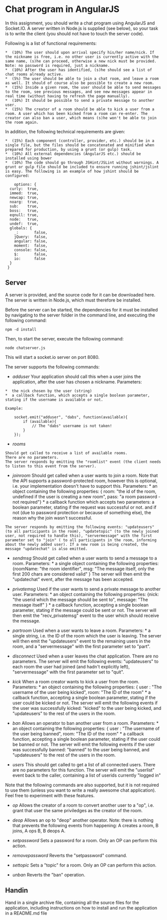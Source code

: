  	
# Chat program in AngularJS

In this assignment, you should write a chat program using AngularJS and Socket.IO. A server written in Node.js is supplied (see below), so your task is to write the client (you should not have to touch the server code).

Following is a list of functional requirements:

    *  (10%) The user should upon arrival specify his/her name/nick. If the nickname is free, i.e. no other user is currently active with the same name, (s)he can proceed, otherwise a new nick must be provided. Note: no password is required, just a nickname.
    *  (10%) After the user has identified, (s)he should see a list of chat rooms already active.
    *  (5%) The user should be able to join a chat room, and leave a room as well. It should of course also be possible to create a new room.
    *  (15%) Inside a given room, the user should be able to send messages to the room, see previous messages, and see new messages appear in real time (without having to refresh the page manually).
    *  (10%) It should be possible to send a private message to another user.
    *  (15%) The creator of a room should be able to kick a user from a room. A user which has been kicked from a room can re-enter. The creator can also ban a user, which means (s)he won't be able to join the room again.

In addition, the following technical requirements are given:

    *  (15%) Each component (controller, provider, etc.) should be in a single file, but the files should be concatenated and minified when prepared for production, by using a grunt (or gulp) task.
    *  (10%) All external dependencies (AngularJS etc.) should be installed using bower
    *  (10%) The code should go through JSHint/JSLint without warnings. A grunt or gulp file should be included to ensure running jshint/jslint is easy. The following is an example of how jshint should be configured:

		options: {
	  curly:  true,
	  immed:  true,
	  newcap: true,
	  noarg:  true,
	  sub:    true,
	  boss:   true,
	  eqnull: true,
	  node:   true,
	  undef:  true,
	  globals: {
		_:       false,
		jQuery:  false,
		angular: false,
		moment:  false,
		console: false,
		$:       false,
		io:      false
	  }
	 }

## Server

A server is provided, and the source code for it can be downloaded here. The server is written in Node.js, which must therefore be installed.

Before the server can be started, the dependencies for it must be installed by navigating to the server folder in the command line, and executing the following command:

	npm -d install

Then, to start the server, execute the following command:

	node chatserver.js

This will start a socket.io server on port 8080.

The server supports the following commands:

  *  *adduser*
Your application should call this when a user joins the application, after the user has chosen a nickname.
Parameters:

    *  the nick chosen by the user (string)
    *  a callback function, which accepts a single boolean parameter, stating if the username is available or not.

    Example:

		socket.emit("adduser", "dabs", function(available){
			if (available){
				// The "dabs" username is not taken! 
			}
		});
     
  *  *rooms*

    Should get called to receive a list of available rooms. 
    There are no parameters.
    The server responds by emitting the "roomlist" event (the client needs to listen to this event from the server).
     
  *  *joinroom*
    Should get called when a user wants to join a room. Note that the API supports a password-protected room, however this is optional, i.e. your implementation doesn't have to support this.
    Parameters:
    *  an object containing the following properties: { room: "the id of the room, undefined if the user is creating a new room", pass: "a room password - not required"}
    *  a callback function which accepts two parameters:  a boolean parameter, stating if the request was successful or not. and if not (due to password protection or because of something else), the reason why the join wasn't successful.

    The server responds by emitting the following events: "updateusers" (to all participants in the room), "updatetopic" (to the newly joined user, not required to handle this), "servermessage" with the first parameter set to "join" ( to all participants in the room, informing about the newly added user). If a new room is being created, the message "updatechat" is also emitted. 
     
  *  *sendmsg*
    Should get called when a user wants to send a message to a room. 
    Parameters:
    *  a single object containing the following properties: {roomName: "the room identifier", msg: "The message itself, only the first 200 chars are considered valid" }
    The server will then emit the "updatechat" event, after the message has been accepted.
     
  *  *privatemsg*
    Used if the user wants to send a private message to another user.
    Parameters:
    *  an object containing the following properties: {nick: "the userid which the message should be sent to", message: "The message itself" }
    *  a callback function, accepting a single boolean parameter, stating if the message could be sent or not.
    The server will then emit the "recv_privatemsg" event to the user which should receive the message.
     
  *  *partroom*
    Used when a user wants to leave a room.
    Parameters:
    *  a single string, i.e. the ID of the room which the user is leaving.
    The server will then emit the "updateusers" event to the remaining users in the room, and a "servermessage" with the first parameter set to "part".
     
  *  *disconnect*
    Used when a user leaves the chat application.
    There are no parameters.
    The server will emit the following events: "updateusers" to each room the user had joined (and hadn't explicitly left), "servermessage" with the first parameter set to "quit".
     
  *  *kick*
    When a room creator wants to kick a user from the room.
    Parameters:
    *  an object containing the following properties: { user : "The username of the user being kicked", room: "The ID of the room"
    *  a callback function, accepting a single boolean parameter, stating if the user could be kicked or not.
    The server will emit the following events if the user was successfully kicked: "kicked" to the user being kicked, and "updateusers" to the rest of the users in the room.
     
  *  *ban*
    Allows an operator to ban another user from a room.
    Parameters:
    *  an object containing the following properties: { user : "The username of the user being banned", room: "The ID of the room"
    *  a callback function, accepting a single boolean parameter, stating if the user could be banned or not. 
    The server will emit the following events if the user was successfully banned: "banned" to the user being banned, and "updateusers" to the rest of the users in the room.
     
  *  *users*
    This should get called to get a list of all connected users.
    There are no parameters for this function.
    The server will emit the "userlist" event back to the caller, containing a list of userids currently "logged in"
     

Note that the following commands are also supported, but it is not required to use them (unless you want to write a really awesome chat application). Feel free to experiment with these features.

  *  *op*
    Allows the creator of a room to convert another user to a "op", i.e. grant that user the same priviledges as the creator of the room.
     
  *  *deop*
    Allows an op to "deop" another operator. Note: there is nothing that prevents the following events from happening: A creates a room, B joins, A ops B, B deops A.
     
  *  *setpassword*
    Sets a password for a room. Only an OP can perform this action.
     
  *  *removepassword*
    Reverts the "setpassword" command.
     
  *  *settopic*
    Sets a "topic" for a room. Only an OP can perform this action.
     
  *  *unban*
    Reverts the "ban" operation.

## Handin

Hand in a single archive file, containing all the source files for the application, including instructions on how to install and run the application in a README.md file
